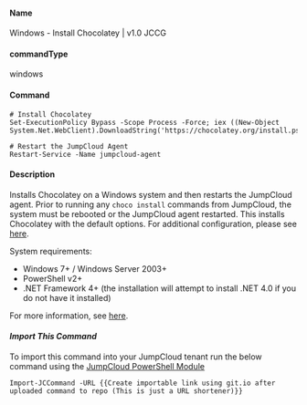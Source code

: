#### Name

Windows - Install Chocolatey | v1.0 JCCG

#### commandType

windows

#### Command

```
# Install Chocolatey
Set-ExecutionPolicy Bypass -Scope Process -Force; iex ((New-Object System.Net.WebClient).DownloadString('https://chocolatey.org/install.ps1'))

# Restart the JumpCloud Agent 
Restart-Service -Name jumpcloud-agent
```

#### Description

Installs Chocolatey on a Windows system and then restarts the JumpCloud agent. Prior to running any `choco install` commands from JumpCloud, the system must be rebooted or the JumpCloud agent restarted. This installs Chocolatey with the default options. For additional configuration, please see [here](https://chocolatey.org/docs/chocolatey-configuration#proxy).

System requirements:
- Windows 7+ / Windows Server 2003+
- PowerShell v2+
- .NET Framework 4+ (the installation will attempt to install .NET 4.0 if you do not have it installed)

For more information, see [here](https://chocolatey.org/install).

#### *Import This Command*

To import this command into your JumpCloud tenant run the below command using the [JumpCloud PowerShell Module](https://github.com/TheJumpCloud/support/wiki/Installing-the-JumpCloud-PowerShell-Module)

```
Import-JCCommand -URL {{Create importable link using git.io after uploaded command to repo (This is just a URL shortener)}}
```
